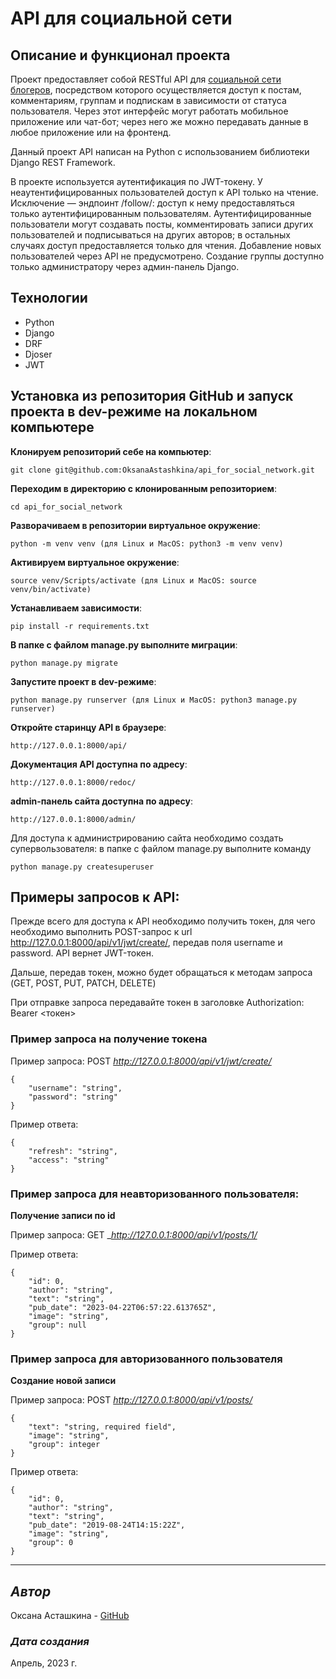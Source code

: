 # API для социальной сети

## Описание и функционал проекта

Проект предоставляет собой RESTful API для [социальной сети блогеров](https://github.com/OksanaAstashkina/social_network_of_personal_entries), посредством которого осуществляется доступ к постам, комментариям, группам и подпискам в зависимости от статуса пользователя. Через этот интерфейс могут работать мобильное приложение или чат-бот; через него же можно передавать данные в любое приложение или на фронтенд.

Данный проект API написан на Python с использованием библиотеки Django REST Framework.

В проекте используется аутентификация по JWT-токену. У неаутентифицированных пользователей доступ к API только на чтение. Исключение — эндпоинт /follow/: доступ к нему предоставляться только аутентифицированным пользователям. Аутентифицированные пользователи могут создавать посты, комментировать записи других пользователей и подписываться на других авторов; в остальных случаях доступ предоставляется только для чтения. Добавление новых пользователей через API не предусмотрено.
Создание группы доступно только администратору через админ-панель Django.


## Технологии
* Python
* Django
* DRF
* Djoser
* JWT


## Установка из репозитория GitHub и запуск проекта в dev-режиме на локальном компьютере

__Клонируем репозиторий себе на компьютер__: 
```
git clone git@github.com:OksanaAstashkina/api_for_social_network.git
```

__Переходим в директорию с клонированным репозиторием__:
```
cd api_for_social_network
```

__Разворачиваем в репозитории виртуальное окружение__:
```
python -m venv venv (для Linux и MacOS: python3 -m venv venv)
```

__Активируем виртуальное окружение__:
```
source venv/Scripts/activate (для Linux и MacOS: source venv/bin/activate)
```

__Устанавливаем зависимости__:
```
pip install -r requirements.txt
```

__В папке с файлом manage.py выполните миграции__:
```
python manage.py migrate
```

__Запустите проект в dev-режиме__:
```
python manage.py runserver (для Linux и MacOS: python3 manage.py runserver)
```

__Откройте старинцу API в браузере__:
```
http://127.0.0.1:8000/api/
```

__Документация API доступна по адресу__:
```
http://127.0.0.1:8000/redoc/
```

__admin-панель сайта доступна по адресу__:
```
http://127.0.0.1:8000/admin/
```
Для доступа к администрированию сайта необходимо создать супервользователя: в папке с файлом manage.py выполните команду
```
python manage.py createsuperuser
```



## Примеры запросов к API:

Прежде всего для доступа к API необходимо получить токен, для чего необходимо выполнить POST-запрос к url http://127.0.0.1:8000/api/v1/jwt/create/, передав поля username и password. API вернет JWT-токен.

Дальше, передав токен, можно будет обращаться к методам запроса (GET, POST, PUT, PATCH, DELETE)

При отправке запроса передавайте токен в заголовке Authorization: Bearer <токен>


### Пример запроса на получение токена

Пример запроса:
POST _http://127.0.0.1:8000/api/v1/jwt/create/_
```
{
    "username": "string",
    "password": "string"
}
```

Пример ответа:
```
{
    "refresh": "string",
    "access": "string"
}
```

### Пример запроса для неавторизованного пользователя:

**Получение записи по id**

Пример запроса:
GET __http://127.0.0.1:8000/api/v1/posts/1/_ 

Пример ответа:
```
{
    "id": 0,
    "author": "string",
    "text": "string",
    "pub_date": "2023-04-22T06:57:22.613765Z",
    "image": "string",
    "group": null
}
```

### Пример запроса для авторизованного пользователя

**Создание новой записи**

Пример запроса:
POST _http://127.0.0.1:8000/api/v1/posts/_
```
{
    "text": "string, required field",
    "image": "string", 
    "group": integer 
}
```

Пример ответа:
```
{
    "id": 0,
    "author": "string",
    "text": "string",
    "pub_date": "2019-08-24T14:15:22Z",
    "image": "string",
    "group": 0
}
```


***
## *Автор*
Оксана Асташкина - [GitHub](https://github.com/OksanaAstashkina)

### *Дата создания*
Апрель, 2023 г.
